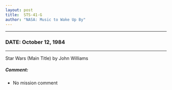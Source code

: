 ```yaml
---
layout: post
title:  STS-41-G
author: "NASA: Music to Wake Up By"
---
```


----
### DATE: October 12, 1984
----
Star Wars (Main Title) by John Williams

##### Comment:
* No mission comment
